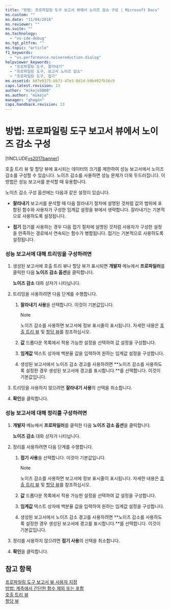 ```yaml
---
title: "방법: 프로파일링 도구 보고서 뷰에서 노이즈 감소 구성 | Microsoft Docs"
ms.custom: ""
ms.date: "11/04/2016"
ms.reviewer: ""
ms.suite: ""
ms.technology: 
  - "vs-ide-debug"
ms.tgt_pltfrm: ""
ms.topic: "article"
f1_keywords: 
  - "vs.performance.noisereduction.dialog"
helpviewer_keywords: 
  - "프로파일링 도구, 잘라내기"
  - "프로파일링 도구, 보고서 노이즈 감소"
  - "프로파일링 도구, 접기"
ms.assetid: b07e0375-bb73-47e3-8d1d-b9b492fb16c9
caps.latest.revision: 13
author: "mikejo5000"
ms.author: "mikejo"
manager: "ghogen"
caps.handback.revision: 13
---
```

# 방법: 프로파일링 도구 보고서 뷰에서 노이즈 감소 구성
[!INCLUDE[vs2017banner](../code-quality/includes/vs2017banner.md)]

호출 트리 뷰 및 할당 뷰에 표시되는 데이터의 크기를 제한하여 성능 보고서에서 노이즈 감소를 구성할 수 있습니다.  노이즈 감소를 사용하면 성능 문제가 더욱 두드러집니다.  이 방법은 성능 보고서를 분석할 때 유용합니다.  
  
 노이즈 감소 구성 옵션에는 다음과 같은 설정이 있습니다.  
  
-   **잘라내기** 보고서를 분석할 때 다음 잘라내기 절차에 설명된 것처럼 값의 범위에 포함된 함수와 사용자가 구성한 임계값 설정을 뷰에서 생략합니다.  잘라내기는 기본적으로 사용하도록 설정됩니다.  
  
-   **접기** 접기를 사용하는 경우 다음 접기 절차에 설명된 것처럼 사용자가 구성한 설정을 만족하는 경로에서 연속되는 함수가 병합됩니다.  접기는 기본적으로 사용하도록 설정됩니다.  
  
### 성능 보고서에 대해 트리밍을 구성하려면  
  
1.  생성된 보고서에 호출 트리 뷰나 할당 뷰가 표시되면 **개발자** 메뉴에서 **프로파일러**를 클릭한 다음 **노이즈 감소 옵션**을 클릭합니다.  
  
     **노이즈 감소** 대화 상자가 나타납니다.  
  
2.  트리밍을 사용하려면 다음 단계를 수행합니다.  
  
    1.  **잘라내기 사용**을 선택합니다.  이것이 기본값입니다.  
  
        > [!NOTE]
        >  노이즈 감소를 사용하면 보고서에 정보 표시줄이 표시됩니다.  자세한 내용은 [호출 트리 뷰](../profiling/call-tree-view.md) 및 [할당 뷰](../profiling/dotnet-memory-allocations-view.md)를 참조하십시오.  
  
    2.  **값** 드롭다운 목록에서 적용 가능한 설정을 선택하여 값 설정을 구성합니다.  
  
    3.  **임계값** 텍스트 상자에 백분율 값을 입력하여 원하는 임계값 설정을 구성합니다.  
  
    4.  생성된 보고서에서 노이즈 감소 경고를 사용하려면 **노이즈 감소를 사용하도록 설정한 경우 생성된 보고서에 경고를 표시합니다.**를 선택합니다.  이것이 기본값입니다.  
  
3.  트리밍을 사용하지 않으려면 **잘라내기 사용**의 선택을 취소합니다.  
  
4.  **확인**을 클릭합니다.  
  
### 성능 보고서에 대해 정리를 구성하려면  
  
1.  **개발자** 메뉴에서 **프로파일러**를 클릭한 다음 **노이즈 감소 옵션**을 클릭합니다.  
  
     **노이즈 감소** 대화 상자가 나타납니다.  
  
2.  정리를 사용하려면 다음 단계를 수행합니다.  
  
    1.  **접기 사용**을 선택합니다.  이것이 기본값입니다.  
  
        > [!NOTE]
        >  노이즈 감소를 사용하면 보고서에 정보 표시줄이 표시됩니다.  자세한 내용은 [호출 트리 뷰](../profiling/call-tree-view.md) 및 [할당 뷰](../profiling/dotnet-memory-allocations-view.md)를 참조하십시오.  
  
    2.  **값** 드롭다운 목록에서 적용 가능한 설정을 선택하여 값 설정을 구성합니다.  
  
    3.  **임계값** 텍스트 상자에 백분율 값을 입력하여 원하는 임계값 설정을 구성합니다.  
  
    4.  생성된 보고서에서 노이즈 감소 경고를 사용하려면 **노이즈 감소를 사용하도록 설정한 경우 생성된 보고서에 경고를 표시합니다.**를 선택합니다.  이것이 기본값입니다.  
  
3.  정리를 사용하지 않으려면 **접기 사용**의 선택을 취소합니다.  
  
4.  **확인**을 클릭합니다.  
  
## 참고 항목  
 [프로파일링 도구 보고서 뷰 사용자 지정](../profiling/customizing-performance-tools-report-views.md)   
 [방법: 계측에서 간단한 함수 제외 또는 포함](../Topic/How%20to:%20Exclude%20or%20Include%20Short%20Functions%20from%20Instrumentation.md)   
 [호출 트리 뷰](../profiling/call-tree-view.md)   
 [할당 뷰](../profiling/dotnet-memory-allocations-view.md)
